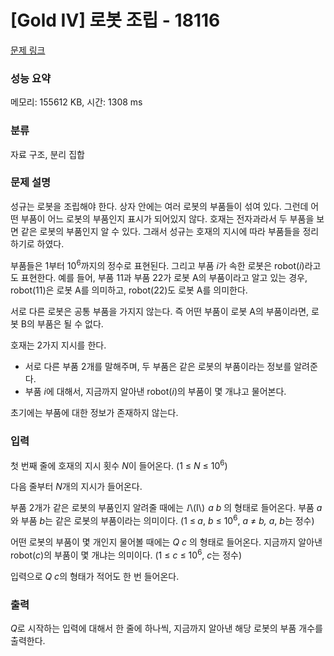# [Gold IV] 로봇 조립 - 18116 

[문제 링크](https://www.acmicpc.net/problem/18116) 

### 성능 요약

메모리: 155612 KB, 시간: 1308 ms

### 분류

자료 구조, 분리 집합

### 문제 설명

<p>성규는 로봇을 조립해야 한다. 상자 안에는 여러 로봇의 부품들이 섞여 있다. 그런데 어떤 부품이 어느 로봇의 부품인지 표시가 되어있지 않다. 호재는 전자과라서 두 부품을 보면 같은 로봇의 부품인지 알 수 있다. 그래서 성규는 호재의 지시에 따라 부품들을 정리하기로 하였다.</p>

<p>부품들은 1부터 10<sup>6</sup>까지의 정수로 표현된다. 그리고 부품 <em>i</em>가 속한 로봇은 robot(<em>i</em>)라고도 표현한다. 예를 들어, 부품 11과 부품 22가 로봇 A의 부품이라고 알고 있는 경우, robot(11)은 로봇 A를 의미하고, robot(22)도 로봇 A를 의미한다.</p>

<p>서로 다른 로봇은 공통 부품을 가지지 않는다. 즉 어떤 부품이 로봇 A의 부품이라면, 로봇 B의 부품은 될 수 없다.</p>

<p>호재는 2가지 지시를 한다.</p>

<ul>
	<li>서로 다른 부품 2개를 말해주며, 두 부품은 같은 로봇의 부품이라는 정보를 알려준다.</li>
	<li>부품 <em>i</em>에 대해서, 지금까지 알아낸 robot(<em>i</em>)의 부품이 몇 개냐고 물어본다.</li>
</ul>

<p>초기에는 부품에 대한 정보가 존재하지 않는다.</p>

### 입력 

 <p>첫 번째 줄에 호재의 지시 횟수 <em>N</em>이 들어온다. (1 ≤ <em>N</em> ≤ 10<sup>6</sup>)</p>

<p>다음 줄부터 <em>N</em>개의 지시가 들어온다.</p>

<p>부품 2개가 같은 로봇의 부품인지 알려줄 때에는 <mjx-container class="MathJax" jax="CHTML" style="font-size: 99.9%; position: relative;"><mjx-math class="MJX-TEX" aria-hidden="true"><mjx-mi class="mjx-i"><mjx-c class="mjx-c1D43C TEX-I"></mjx-c></mjx-mi></mjx-math><mjx-assistive-mml unselectable="on" display="inline"><math xmlns="http://www.w3.org/1998/Math/MathML"><mi>I</mi></math></mjx-assistive-mml><span aria-hidden="true" class="no-mathjax mjx-copytext">\(I\)</span> </mjx-container><em> a b</em> 의 형태로 들어온다. 부품 <em>a</em>와 부품 <em>b</em>는 같은 로봇의 부품이라는 의미이다. (1 ≤<strong> </strong><em>a</em>, <em>b</em> ≤ 10<sup>6</sup>, <em>a</em> ≠ <em>b, a</em>, <em>b</em>는 정수)</p>

<p>어떤 로봇의 부품이 몇 개인지 물어볼 때에는 <em>Q c</em> 의 형태로 들어온다. 지금까지 알아낸 robot(<em>c</em>)의 부품이 몇 개냐는 의미이다. (1 ≤ <em>c</em> ≤ 10<sup>6</sup>, <em>c</em>는 정수)</p>

<p>입력으로 <em>Q c</em>의 형태가 적어도 한 번 들어온다.</p>

### 출력 

 <p><em>Q</em>로 시작하는 입력에 대해서 한 줄에 하나씩, 지금까지 알아낸 해당 로봇의 부품 개수를 출력한다.</p>

